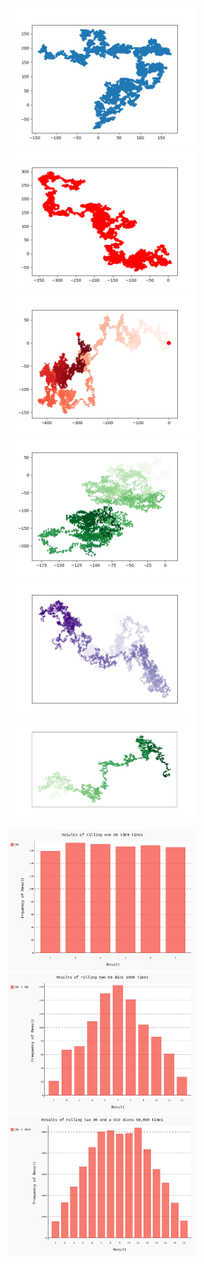 <img src="pics/random_walk.png" width="300"><img src="pics/random_walk2.png" width="300"><img src="pics/random_walk3.png" width="300">
<img src="pics/random_walk4.png" width="300"><img src="pics/random_walk5.png" width="300"><img src="pics/random_walk6.png" width="300">
<br />
<br />
<img src="pics/die_visual.svg" width="300"><img src="pics/dice_visual.svg" width="300"><img src="pics/dice_visual_2.svg" width="300">
